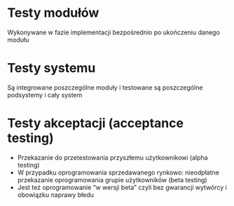 # Testy modułów
Wykonywane w fazie implementacji bezpośrednio po ukończeniu danego modułu

# Testy systemu
Są integrowane poszczególne moduły i testowane są poszczególne podsystemy i cały system

# Testy akceptacji (acceptance testing)
- Przekazanie do przetestowania przyszłemu użytkownikowi (alpha testing)
- W przypadku oprogramowania sprzedawanego rynkowo: nieodpłatne przekazanie oprogramowania grupie użytkowników (beta testing)
- Jest też oprogramowanie “w wersji beta” czyli bez gwarancji wytwórcy i obowiązku naprawy błedu

